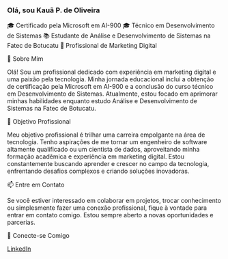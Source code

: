### Olá, sou Kauã P. de Oliveira

🎓 Certificado pela Microsoft em AI-900
🎓 Técnico em Desenvolvimento de Sistemas
📚 Estudante de Análise e Desenvolvimento de Sistemas na Fatec de Botucatu
💼 Profissional de Marketing Digital

🌟 Sobre Mim

Olá! Sou um profissional dedicado com experiência em marketing digital e uma paixão pela tecnologia. Minha jornada educacional inclui a obtenção de certificação pela Microsoft em AI-900 e a conclusão do curso técnico em Desenvolvimento de Sistemas. Atualmente, estou focado em aprimorar minhas habilidades enquanto estudo Análise e Desenvolvimento de Sistemas na Fatec de Botucatu.

🚀 Objetivo Profissional

Meu objetivo profissional é trilhar uma carreira empolgante na área de tecnologia. Tenho aspirações de me tornar um engenheiro de software altamente qualificado ou um cientista de dados, aproveitando minha formação acadêmica e experiência em marketing digital. Estou constantemente buscando aprender e crescer no campo da tecnologia, enfrentando desafios complexos e criando soluções inovadoras.

📫 Entre em Contato

Se você estiver interessado em colaborar em projetos, trocar conhecimento ou simplesmente fazer uma conexão profissional, fique à vontade para entrar em contato comigo. Estou sempre aberto a novas oportunidades e parcerias.

🔗 Conecte-se Comigo

[LinkedIn]([https://www.linkedin.com/in/seu-nome](https://www.linkedin.com/in/kau%C3%A3-prestes-de-oliveira-453930263/)https://www.linkedin.com/in/kau%C3%A3-prestes-de-oliveira-453930263/)


